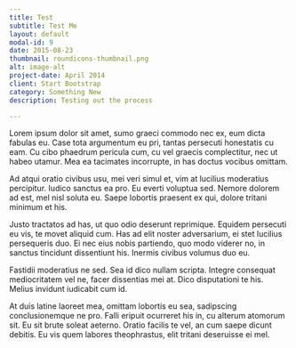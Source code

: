 ```yaml
---
title: Test
subtitle: Test Me
layout: default
modal-id: 9
date: 2015-08-23
thumbnail: roundicons-thumbnail.png
alt: image-alt
project-date: April 2014
client: Start Bootstrap
category: Something New
description: Testing out the process

---
```


Lorem ipsum dolor sit amet, sumo graeci commodo nec ex, eum dicta fabulas eu. Case tota argumentum eu pri, tantas persecuti honestatis cu eam. Cu cibo phaedrum pericula cum, cu vel graecis complectitur, nec ut habeo utamur. Mea ea tacimates incorrupte, in has doctus vocibus omittam.

Ad atqui oratio civibus usu, mei veri simul et, vim at lucilius moderatius percipitur. Iudico sanctus ea pro. Eu everti voluptua sed. Nemore dolorem ad est, mel nisl soluta eu. Saepe lobortis praesent ex qui, dolore tritani minimum et his.

Justo tractatos ad has, ut quo odio deserunt reprimique. Equidem persecuti eu vis, te movet aliquid cum. Has ad elit noster adversarium, ei stet lucilius persequeris duo. Ei nec eius nobis partiendo, quo modo viderer no, in sanctus tincidunt dissentiunt his. Inermis civibus volumus duo eu.

Fastidii moderatius ne sed. Sea id dico nullam scripta. Integre consequat mediocritatem vel ne, facer dissentias mei at. Dico disputationi te his. Melius invidunt iudicabit cum id.

At duis latine laoreet mea, omittam lobortis eu sea, sadipscing conclusionemque ne pro. Falli eripuit ocurreret his in, cu alterum atomorum sit. Eu sit brute soleat aeterno. Oratio facilis te vel, an cum saepe dicunt debitis. Eu vis quem labores theophrastus, elit tritani deseruisse ei mel.